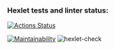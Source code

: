 ### Hexlet tests and linter status:
[![Actions Status](https://github.com/ava239/frontend-project-lvl1/workflows/hexlet-check/badge.svg)](https://github.com/ava239/frontend-project-lvl1/actions)


[![Maintainability](https://api.codeclimate.com/v1/badges/398896e0b0f92fb5ea1f/maintainability)](https://codeclimate.com/github/ava239/frontend-project-lvl1/maintainability)
![hexlet-check](https://github.com/ava239/frontend-project-lvl1/workflows/nodejs/badge.svg)